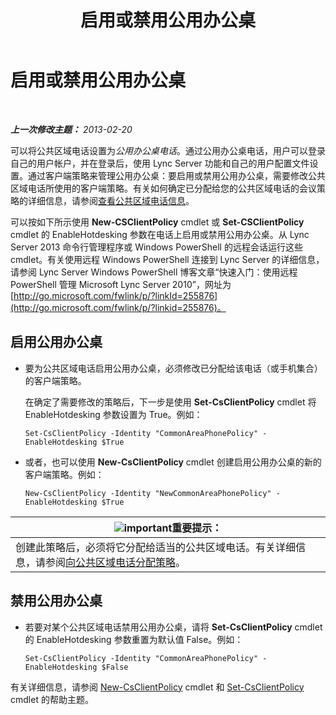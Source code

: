﻿---
title: 启用或禁用公用办公桌
TOCTitle: 启用或禁用公用办公桌
ms:assetid: 93a7fed6-f61a-4b41-9336-a8320afa87cf
ms:mtpsurl: https://technet.microsoft.com/zh-cn/library/JJ994057(v=OCS.15)
ms:contentKeyID: 52061073
ms.date: 05/19/2016
mtps_version: v=OCS.15
ms.translationtype: HT
---

# 启用或禁用公用办公桌

 

_**上一次修改主题：** 2013-02-20_

可以将公共区域电话设置为*公用办公桌电话*。通过公用办公桌电话，用户可以登录自己的用户帐户，并在登录后，使用 Lync Server 功能和自己的用户配置文件设置。通过客户端策略来管理公用办公桌：要启用或禁用公用办公桌，需要修改公共区域电话所使用的客户端策略。有关如何确定已分配给您的公共区域电话的会议策略的详细信息，请参阅[查看公共区域电话信息](lync-server-2013-view-common-area-phone-information.md)。

可以按如下所示使用 **New-CSClientPolicy** cmdlet 或 **Set-CSClientPolicy** cmdlet 的 EnableHotdesking 参数在电话上启用或禁用公用办公桌。从 Lync Server 2013 命令行管理程序或 Windows PowerShell 的远程会话运行这些 cmdlet。有关使用远程 Windows PowerShell 连接到 Lync Server 的详细信息，请参阅 Lync Server Windows PowerShell 博客文章“快速入门：使用远程 PowerShell 管理 Microsoft Lync Server 2010”，网址为 [http://go.microsoft.com/fwlink/p/?linkId=255876](http://go.microsoft.com/fwlink/p/?linkid=255876)。


## 启用公用办公桌

  - 要为公共区域电话启用公用办公桌，必须修改已分配给该电话（或手机集合）的客户端策略。
    
    在确定了需要修改的策略后，下一步是使用 **Set-CsClientPolicy** cmdlet 将 EnableHotdesking 参数设置为 True。例如：
    
        Set-CsClientPolicy -Identity "CommonAreaPhonePolicy" - EnableHotdesking $True

  - 或者，也可以使用 **New-CsClientPolicy** cmdlet 创建启用公用办公桌的新的客户端策略。例如：
    
        New-CsClientPolicy -Identity "NewCommonAreaPhonePolicy" - EnableHotdesking $True

<table>
<thead>
<tr class="header">
<th><img src="images/Gg398794.important(OCS.15).gif" title="important" alt="important" />重要提示：</th>
</tr>
</thead>
<tbody>
<tr class="odd">
<td>创建此策略后，必须将它分配给适当的公共区域电话。有关详细信息，请参阅<a href="lync-server-2013-assign-policies-to-a-common-area-phone.md">向公共区域电话分配策略</a>。</td>
</tr>
</tbody>
</table>


## 禁用公用办公桌

  - 若要对某个公共区域电话禁用公用办公桌，请将 **Set-CsClientPolicy** cmdlet 的 EnableHotdesking 参数重置为默认值 False。例如：
    
        Set-CsClientPolicy -Identity "CommonAreaPhonePolicy" - EnableHotdesking $False

有关详细信息，请参阅 [New-CsClientPolicy](https://docs.microsoft.com/en-us/powershell/module/skype/New-CsClientPolicy) cmdlet 和 [Set-CsClientPolicy](https://docs.microsoft.com/en-us/powershell/module/skype/Set-CsClientPolicy) cmdlet 的帮助主题。

